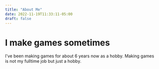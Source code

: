 ```yaml
---
title: "About Me"
date: 2022-11-19T11:33:11-05:00
draft: false
---
```

# I make games sometimes
I've been making games for about 6 years now as a hobby. Making games is not my fulltime job but just a hobby.